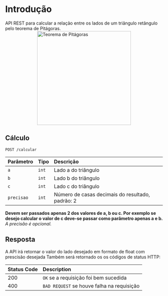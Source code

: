 # Introdução
API REST para calcular a relação entre os lados de um triângulo retângulo pelo teorema de Pitágoras.
<img src="https://ogimg.infoglobo.com.br/in/25393836-124-152/FT1086A/760/teorema-de-pitagoras-png-1.png" alt="Teorema de Pitágoras" style="width:300px;display: block;margin-left: auto;margin-right: auto;"/>

## Cálculo

```http
POST /calcular
```

| Parâmetro | Tipo | Descrição |
| :--- | :--- | :--- |
| `a` | `int` | Lado a do triângulo |
| `b` | `int` | Lado b do triângulo |
| `c` | `int` | Lado c do triângulo |
| `precisao` | `int` | Número de casas decimais do resultado, padrão: 2 |

**Devem ser passados apenas 2 dos valores de a, b ou c. Por exemplo se desejo calcular o valor de c deve-se passar como parâmetro apenas a e b.**
*A precisão é opcional.*

## Resposta

A API irá retornar o valor do lado desejado em formato de float com prescisão desejada
Também será retornado os os códigos de status HTTP:

| Status Code | Description |
| :--- | :--- |
| 200 | `OK` se a requisição foi bem sucedida |
| 400 | `BAD REQUEST` se houve falha na requisição |